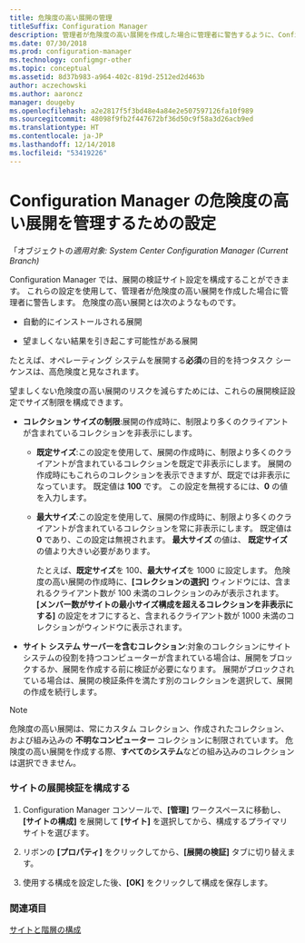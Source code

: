 ```yaml
---
title: 危険度の高い展開の管理
titleSuffix: Configuration Manager
description: 管理者が危険度の高い展開を作成した場合に管理者に警告するように、Configuration Manager で展開検証サイト設定を構成する方法について説明します。
ms.date: 07/30/2018
ms.prod: configuration-manager
ms.technology: configmgr-other
ms.topic: conceptual
ms.assetid: 8d37b983-a964-402c-819d-2512ed2d463b
author: aczechowski
ms.author: aaroncz
manager: dougeby
ms.openlocfilehash: a2e2817f5f3bd48e4a84e2e507597126fa10f989
ms.sourcegitcommit: 48098f9fb2f447672bf36d50c9f58a3d26acb9ed
ms.translationtype: HT
ms.contentlocale: ja-JP
ms.lasthandoff: 12/14/2018
ms.locfileid: "53419226"
---
```

# <a name="settings-to-manage-high-risk-deployments-for-configuration-manager"></a>Configuration Manager の危険度の高い展開を管理するための設定

「オブジェクトの*適用対象: System Center Configuration Manager (Current Branch)*


Configuration Manager では、展開の検証サイト設定を構成することができます。 これらの設定を使用して、管理者が危険度の高い展開を作成した場合に管理者に警告します。 危険度の高い展開とは次のようなものです。  

-   自動的にインストールされる展開  

-   望ましくない結果を引き起こす可能性がある展開  

たとえば、オペレーティング システムを展開する**必須**の目的を持つタスク シーケンスは、高危険度と見なされます。  

望ましくない危険度の高い展開のリスクを減らすためには、これらの展開検証設定でサイズ制限を構成できます。  

- **コレクション サイズの制限**:展開の作成時に、制限より多くのクライアントが含まれているコレクションを非表示にします。  

  - **既定サイズ**:この設定を使用して、展開の作成時に、制限より多くのクライアントが含まれているコレクションを既定で非表示にします。 展開の作成時にもこれらのコレクションを表示できますが、既定では非表示になっています。 既定値は **100** です。 この設定を無視するには、**0** の値を入力します。  

  - **最大サイズ**:この設定を使用して、展開の作成時に、制限より多くのクライアントが含まれているコレクションを常に非表示にします。 既定値は **0** であり、この設定は無視されます。 **最大サイズ** の値は、 **既定サイズ** の値より大きい必要があります。  

    たとえば、**既定サイズ**を 100、**最大サイズ**を 1000 に設定します。 危険度の高い展開の作成時に、**[コレクションの選択]** ウィンドウには、含まれるクライアント数が 100 未満のコレクションのみが表示されます。 **[メンバー数がサイトの最小サイズ構成を超えるコレクションを非表示にする]** の設定をオフにすると、含まれるクライアント数が 1000 未満のコレクションがウィンドウに表示されます。  

- **サイト システム サーバーを含むコレクション**:対象のコレクションにサイト システムの役割を持つコンピューターが含まれている場合は、展開をブロックするか、展開を作成する前に検証が必要になります。 展開がブロックされている場合は、展開の検証条件を満たす別のコレクションを選択して、展開の作成を続行します。  

> [!NOTE]  
>  危険度の高い展開は、常にカスタム コレクション、作成されたコレクション、および組み込みの **不明なコンピューター** コレクションに制限されています。 危険度の高い展開を作成する際、**すべてのシステム**などの組み込みのコレクションは選択できません。  

### <a name="configure-deployment-verification-for-a-site"></a>サイトの展開検証を構成する  

1.  Configuration Manager コンソールで、**[管理]** ワークスペースに移動し、**[サイトの構成]** を展開して **[サイト]** を選択してから、構成するプライマリ サイトを選びます。  

2.  リボンの **[プロパティ]** をクリックしてから、**[展開の検証]** タブに切り替えます。  

3.  使用する構成を設定した後、**[OK]** をクリックして構成を保存します。  


### <a name="see-also"></a>関連項目  
 [サイトと階層の構成](/sccm/core/servers/deploy/configure/configure-sites-and-hierarchies)
